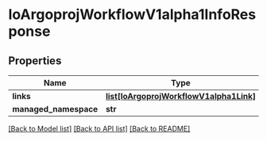 # IoArgoprojWorkflowV1alpha1InfoResponse

## Properties
Name | Type | Description | Notes
------------ | ------------- | ------------- | -------------
**links** | [**list[IoArgoprojWorkflowV1alpha1Link]**](IoArgoprojWorkflowV1alpha1Link.md) |  | [optional] 
**managed_namespace** | **str** |  | [optional] 

[[Back to Model list]](../README.md#documentation-for-models) [[Back to API list]](../README.md#documentation-for-api-endpoints) [[Back to README]](../README.md)


